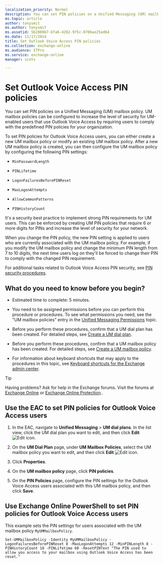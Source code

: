 ```yaml
---
localization_priority: Normal
description: You can set PIN policies on a Unified Messaging (UM) mailbox policy. UM mailbox policies can be configured to increase the level of security for UM-enabled users that use Outlook Voice Access by requiring users to comply with the predefined PIN policies for your organization.
ms.topic: article
author: tonysmit
ms.author: tonysmit
ms.assetid: 5b2800b7-bfa6-4282-975c-0706ae25ad64
ms.date: 11/17/2014
title: Set Outlook Voice Access PIN policies
ms.collection: exchange-online
ms.audience: ITPro
ms.service: exchange-online
manager: scotv

---
```


# Set Outlook Voice Access PIN policies

You can set PIN policies on a Unified Messaging (UM) mailbox policy. UM mailbox policies can be configured to increase the level of security for UM-enabled users that use Outlook Voice Access by requiring users to comply with the predefined PIN policies for your organization.

To set PIN policies for Outlook Voice Access users, you can either create a new UM mailbox policy or modify an existing UM mailbox policy. After a new UM mailbox policy is created, you can then configure the UM mailbox policy by configuring the following PIN settings:

- `MinPasswordLength`

- `PINLifetime`

- `LogonFailuresBeforePINReset`

- `MaxLogonAttempts`

- `AllowCommonPatterns`

- `PINHistoryCount`

It's a security best practice to implement strong PIN requirements for UM users. This can be enforced by creating UM PIN policies that require 6 or more digits for PINs and increase the level of security for your network.

When you change the PIN policy, the new PIN setting is applied to users who are currently associated with the UM mailbox policy. For example, if you modify the UM mailbox policy and change the minimum PIN length from 7 to 10 digits, the next time users log on they'll be forced to change their PIN to comply with the changed PIN requirement.

For additional tasks related to Outlook Voice Access PIN security, see [PIN security procedures](pin-security-procedures.md).

## What do you need to know before you begin?

- Estimated time to complete: 5 minutes.

- You need to be assigned permissions before you can perform this procedure or procedures. To see what permissions you need, see the "UM mailbox policies" entry in the [Unified Messaging Permissions](https://technet.microsoft.com/library/d326c3bc-8f33-434a-bf02-a83cc26a5498.aspx) topic.

- Before you perform these procedures, confirm that a UM dial plan has been created. For detailed steps, see [Create a UM dial plan](../../voice-mail-unified-messaging/connect-voice-mail-system/create-um-dial-plan.md).

- Before you perform these procedures, confirm that a UM mailbox policy has been created. For detailed steps, see [Create a UM mailbox policy](../../voice-mail-unified-messaging/set-up-voice-mail/create-um-mailbox-policy.md).

- For information about keyboard shortcuts that may apply to the procedures in this topic, see [Keyboard shortcuts for the Exchange admin center](../../accessibility/keyboard-shortcuts-in-admin-center.md).

> [!TIP]
> Having problems? Ask for help in the Exchange forums. Visit the forums at [Exchange Online](https://go.microsoft.com/fwlink/p/?linkId=267542) or [Exchange Online Protection](https://go.microsoft.com/fwlink/p/?linkId=285351)..

## Use the EAC to set PIN policies for Outlook Voice Access users

1. In the EAC, navigate to **Unified Messaging** \> **UM dial plans**. In the list view, click the UM dial plan you want to edit, and then click **Edit** ![Edit icon](../../media/ITPro_EAC_EditIcon.gif).

2. On the **UM Dial Plan** page, under **UM Mailbox Policies**, select the UM mailbox policy you want to edit, and then click **Edit** ![Edit icon](../../media/ITPro_EAC_EditIcon.gif).

3. Click **Properties**.

4. On the **UM mailbox policy** page, click **PIN policies**.

5. On the **PIN Policies** page, configure the PIN settings for the Outlook Voice Access users associated with this UM mailbox policy, and then click **Save**.

## Use Exchange Online PowerShell to set PIN policies for Outlook Voice Access users

This example sets the PIN settings for users associated with the UM mailbox policy `MyUMMailboxPolicy`.

```
Set-UMMailboxPolicy -Identity MyUMMailboxPolicy -LogonFailuresBeforePINReset 8 -MaxLogonAttempts 12 -MinPINLength 8 -PINHistoryCount 10 -PINLifetime 60 -ResetPINText "The PIN used to allow you access to your mailbox using Outlook Voice Access has been reset."
```



